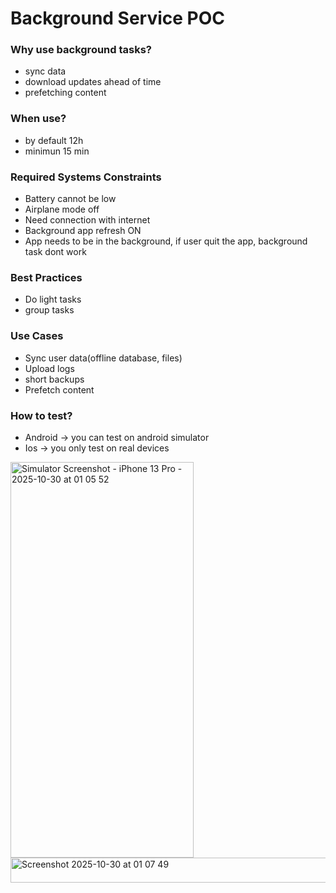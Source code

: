 # Background Service POC
### Why use background tasks?
- sync data
- download updates ahead of time
- prefetching content

### When use?
- by default 12h
- minimun 15 min

### Required Systems Constraints
- Battery cannot be low
- Airplane mode off
- Need connection with internet
- Background app refresh ON
- App needs to be in the background, if user quit the app, background task dont work

### Best Practices
- Do light tasks
- group tasks

### Use Cases
- Sync user data(offline database, files)
- Upload logs
- short backups
- Prefetch content

### How to test?
- Android -> you can test on android simulator
- Ios -> you only test on real devices

<img width="293" height="633" alt="Simulator Screenshot - iPhone 13 Pro - 2025-10-30 at 01 05 52" src="https://github.com/user-attachments/assets/55ca5249-3590-4e97-a3da-681b4b70445c" />
<img width="735" height="40" alt="Screenshot 2025-10-30 at 01 07 49" src="https://github.com/user-attachments/assets/54a3360b-1062-4fdf-a14d-b93f8332699a" />

